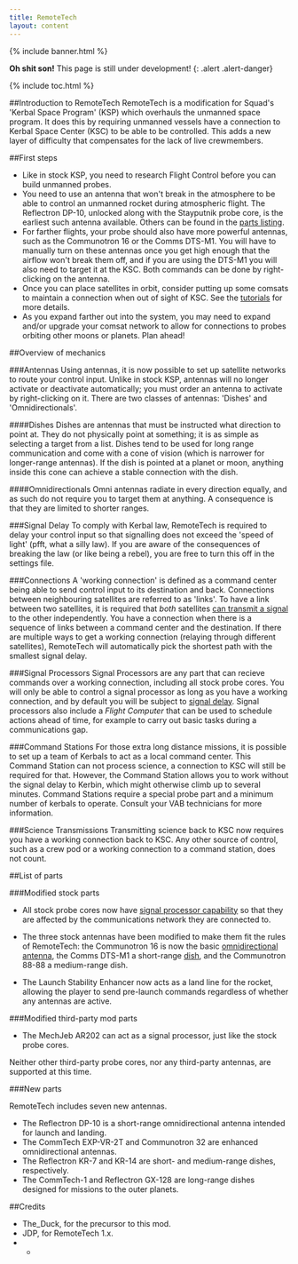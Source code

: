 ```yaml
---
title: RemoteTech
layout: content
---
```


{% include banner.html %}

**Oh shit son!** This page is still under development!
{: .alert .alert-danger}

{% include toc.html %}

##Introduction to RemoteTech
RemoteTech is a modification for Squad's 'Kerbal Space Program' (KSP) which overhauls the unmanned space program. It does this by requiring unmanned vessels have a connection to Kerbal Space Center (KSC) to be able to be controlled. This adds a new layer of difficulty that compensates for the lack of live crewmembers.

##First steps

* Like in stock KSP, you need to research Flight Control before you can build unmanned probes.
* You need to use an antenna that won't break in the atmosphere to be able to control an unmanned rocket during atmospheric flight. The Reflectron DP-10, unlocked along with the Stayputnik probe core, is the earliest such antenna available. Others can be found in the [parts listing](guide/parts/).
* For farther flights, your probe should also have more powerful antennas, such as the Communotron 16 or the Comms DTS-M1. You will have to manually turn on these antennas once you get high enough that the airflow won't break them off, and if you are using the DTS-M1 you will also need to target it at the KSC. Both commands can be done by right-clicking on the antenna.
* Once you can place satellites in orbit, consider putting up some comsats to maintain a connection when out of sight of KSC. See the [tutorials](tutorials/) for more details.
* As you expand farther out into the system, you may need to expand and/or upgrade your comsat network to allow for connections to probes orbiting other moons or planets. Plan ahead!

##Overview of mechanics

###Antennas
Using antennas, it is now possible to set up satellite networks to route your control input. Unlike in stock KSP,  antennas will no longer activate or deactivate automatically; you must order an antenna to activate by right-clicking on it. There are two classes of antennas: 'Dishes' and 'Omnidirectionals'.

####Dishes
Dishes are antennas that must be instructed what direction to point at. They do not physically point at something; it is as simple as selecting a target from a list. Dishes tend to be used for long range communication and come with a cone of vision (which is narrower for longer-range antennas). If the dish is pointed at a planet or moon, anything inside this cone can achieve a stable connection with the dish.

####Omnidirectionals
Omni antennas radiate in every direction equally, and as such do not require you to target them at anything. A consequence is that they are limited to shorter ranges.

###Signal Delay
To comply with Kerbal law, RemoteTech is required to delay your control input so that signalling does not exceed the 'speed of light' (pfft, what a silly law). If you are aware of the consequences of breaking the law (or like being a rebel), you are free to turn this off in the settings file.

###Connections
A 'working connection' is defined as a command center being able to send control input to its destination and back. Connections between neighbouring satellites are referred to as 'links'. To have a link between two satellites, it is required that *both* satellites [can transmit a signal](guide/overview/#connection-rules) to the other independently. You have a connection when there is a sequence of links between a command center and the destination. If there are multiple ways to get a working connection (relaying through different satellites), RemoteTech will automatically pick the shortest path with the smallest signal delay.

###Signal Processors
Signal Processors are any part that can recieve commands over a working connection, including all stock probe cores. You will only be able to control a signal processor as long as you have a working connection, and by default you will be subject to [signal delay](#signal-delay). Signal processors also include a *Flight Computer* that can be used to schedule actions ahead of time, for example to carry out basic tasks during a communications gap.

<!--**Beware**: if you do not have a working connection, you cannot send **any** commands to an unmanned probe, including commands to activate its antennas!-->

###Command Stations
For those extra long distance missions, it is possible to set up a team of Kerbals to act as a local command center. This Command Station can not process science, a connection to KSC will still be required for that. However, the Command Station allows you to work without the signal delay to Kerbin, which might otherwise climb up to several minutes. Command Stations require a special probe part and a minimum number of kerbals to operate. Consult your VAB technicians for more information.

###Science Transmissions
Transmitting science back to KSC now requires you have a working connection back to KSC. Any other source of control, such as a crew pod or a working connection to a command station, does not count.

##List of parts

###Modified stock parts

* All stock probe cores now have [signal processor capability](#signal-processors) so that they are affected by the communications network they are connected to.

* The three stock antennas have been modified to make them fit the rules of RemoteTech: the Communotron 16 is now the basic [omnidirectional antenna](#omnidirectionals), the Comms DTS-M1 a short-range [dish](#dishes), and the Communotron 88-88 a medium-range dish.

* The Launch Stability Enhancer now acts as a land line for the rocket, allowing the player to send pre-launch commands regardless of whether any antennas are active.

###Modified third-party mod parts

* The MechJeb AR202 can act as a signal processor, just like the stock probe cores.

Neither other third-party probe cores, nor any third-party antennas, are supported at this time.

###New parts

RemoteTech includes seven new antennas.

* The Reflectron DP-10 is a short-range omnidirectional antenna intended for launch and landing.
* The CommTech EXP-VR-2T and Communotron 32 are enhanced omnidirectional antennas.
* The Reflectron KR-7 and KR-14 are short- and medium-range dishes, respectively.
* The CommTech-1 and Reflectron GX-128 are long-range dishes designed for missions to the outer planets.

##Credits
* The_Duck, for the precursor to this mod.
* JDP, for RemoteTech 1.x.
* -
